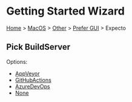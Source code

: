 <!--
GENERATED FILE - DO NOT EDIT
This file was generated by [MarkdownSnippets](https://github.com/SimonCropp/MarkdownSnippets).
Source File: /docs/mdsource/wiz/MacOS_Other_Gui_Expecto.source.md
To change this file edit the source file and then run MarkdownSnippets.
-->

# Getting Started Wizard

[Home](/docs/wiz/readme.md) > [MacOS](MacOS.md) > [Other](MacOS_Other.md) > [Prefer GUI](MacOS_Other_Gui.md) > Expecto

## Pick BuildServer

Options:
 * [AppVeyor](MacOS_Other_Gui_Expecto_AppVeyor.md)
 * [GitHubActions](MacOS_Other_Gui_Expecto_GitHubActions.md)
 * [AzureDevOps](MacOS_Other_Gui_Expecto_AzureDevOps.md)
 * [None](MacOS_Other_Gui_Expecto_None.md)
